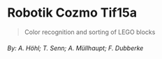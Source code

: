 # Robotik Cozmo Tif15a

> Color recognition and sorting of LEGO blocks

###### By: A. Höhl; T. Senn; A. Müllhaupt; F. Dubberke
